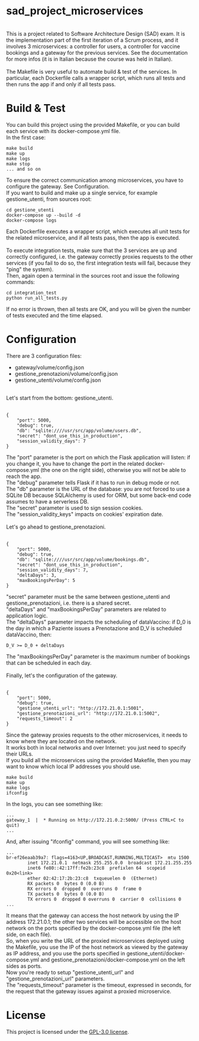 # sad_project_microservices
<br>
This is a project related to Software Architecture Design (SAD) exam. It is the implementation part of the first iteration of a Scrum process, and it involves 3 microservices: a controller for users, a controller for vaccine bookings and a gateway for the previous services. See the documentation for more infos (it is in Italian because the course was held in Italian). <br>
<br> The Makefile is very useful to automate build & test of the services. In particular, each Dockerfile calls a wrapper script, which runs all tests and then runs the app if and only if all tests pass.
<br>

# Build & Test
You can build this project using the provided Makefile, or you can build each service with its docker-compose.yml file.
<br>
In the first case:
```
make build
make up
make logs
make stop
... and so on
```
To ensure the correct communication among microservices, you have to configure the gateway. See Configuration. <br>
If you want to build and make up a single service, for example gestione_utenti, from sources root:
```
cd gestione_utenti
docker-compose up --build -d
docker-compose logs
```
Each Dockerfile executes a wrapper script, which executes all unit tests for the related microservice, and if all tests pass, then the app is executed.
<br> <br>
To execute integration tests, make sure that the 3 services are up and correctly configured, i.e. the gateway correctly proxies requests to the other services (if you fail to do so, the first integration tests will fail, because they "ping" the system).
<br>
Then, again open a terminal in the sources root and issue the following commands:
```
cd integration_test
python run_all_tests.py
```
If no error is thrown, then all tests are OK, and you will be given the number of tests executed and the time elapsed.

# Configuration
There are 3 configuration files:

- gateway/volume/config.json
- gestione_prenotazioni/volume/config.json
- gestione_utenti/volume/config.json

<br>
Let's start from the bottom: gestione_utenti.
<br> <br>

```
{
	"port": 5000,
	"debug": true,
	"db": "sqlite:////usr/src/app/volume/users.db",
	"secret": "dont_use_this_in_production",
	"session_validity_days": 7
} 
```
The "port" parameter is the port on which the Flask application will listen: if you change it, you have to change the port in the related docker-compose.yml (the one on the right side), otherwise you will not be able to reach the app.
<br>
The "debug" parameter tells Flask if it has to run in debug mode or not.
<br>
The "db" parameter is the URL of the database: you are not forced to use a SQLite DB because SQLAlchemy is used for ORM, but some back-end code assumes to have a serverless DB.
<br>
The "secret" parameter is used to sign session cookies.
<br>
The "session_validity_keys" impacts on cookies' expiration date.
<br> <br>
Let's go ahead to gestione_prenotazioni.
<br> <br>

```
{
	"port": 5000,
	"debug": true,
	"db": "sqlite:////usr/src/app/volume/bookings.db",
	"secret": "dont_use_this_in_production",
	"session_validity_days": 7,
	"deltaDays": 3,
	"maxBookingsPerDay": 5
} 
```
"secret" parameter must be the same between gestione_utenti and gestione_prenotazioni, i.e. there is a shared secret.
<br>
"deltaDays" and "maxBookingsPerDay" parameters are related to application logic.
<br>
The "deltaDays" parameter impacts the scheduling of dataVaccino: if D_0 is the day in which a Paziente issues a Prenotazione and D_V is scheduled dataVaccino, then:

```
D_V >= D_0 + deltaDays
``` 
The "maxBookingsPerDay" parameter is the maximum number of bookings that can be scheduled in each day.
<br> <br>
Finally, let's the configuration of the gateway.
<br> <br>

```
{
	"port": 5000,
	"debug": true,
	"gestione_utenti_url": "http://172.21.0.1:5001",
	"gestione_prenotazioni_url": "http://172.21.0.1:5002",
	"requests_timeout": 2
} 
```
Since the gateway proxies requests to the other microservices, it needs to know where they are located on the network.
<br>
It works both in local networks and over Internet: you just need to specify their URLs. <br>
If you build all the microservices using the provided Makefile, then you may want to know which local IP addresses you should use. <br>

```
make build
make up
make logs
ifconfig
```
In the logs, you can see something like:

```
...
gateway_1  |  * Running on http://172.21.0.2:5000/ (Press CTRL+C to quit)
...
```

And, after issuing "ifconfig" command, you will see something like:

```
...
br-ef26eaab39a7: flags=4163<UP,BROADCAST,RUNNING,MULTICAST>  mtu 1500
        inet 172.21.0.1  netmask 255.255.0.0  broadcast 172.21.255.255
        inet6 fe80::42:17ff:fe2b:23c8  prefixlen 64  scopeid 0x20<link>
        ether 02:42:17:2b:23:c8  txqueuelen 0  (Ethernet)
        RX packets 0  bytes 0 (0.0 B)
        RX errors 0  dropped 0  overruns 0  frame 0
        TX packets 0  bytes 0 (0.0 B)
        TX errors 0  dropped 0 overruns 0  carrier 0  collisions 0
...
```
It means that the gateway can access the host network by using the IP address 172.21.0.1; the other two services will be accessible on the host network on the ports specified by the docker-compose.yml file (the left side, on each file).
<br>
So, when you write the URL of the proxied microservices deployed using the Makefile, you use the IP of the host network as viewed by the gateway as IP address, and you use the ports specified in gestione_utenti/docker-compose.yml and gestione_prenotazioni/docker-compose.yml on the left sides as ports.
<br>
Now you're ready to setup "gestione_utenti_url" and "gestione_prenotazioni_url" parameters.
<br>
The "requests_timeout" parameter is the timeout, expressed in seconds, for the request that the gateway issues against a proxied microservice.
<br>

# License
This project is licensed under the [GPL-3.0 license](LICENSE).